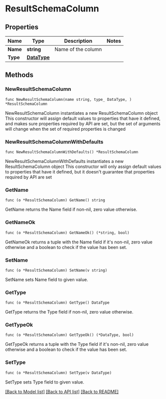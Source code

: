 # ResultSchemaColumn

## Properties

Name | Type | Description | Notes
------------ | ------------- | ------------- | -------------
**Name** | **string** | Name of the column | 
**Type** | [**DataType**](DataType.md) |  | 

## Methods

### NewResultSchemaColumn

`func NewResultSchemaColumn(name string, type_ DataType, ) *ResultSchemaColumn`

NewResultSchemaColumn instantiates a new ResultSchemaColumn object
This constructor will assign default values to properties that have it defined,
and makes sure properties required by API are set, but the set of arguments
will change when the set of required properties is changed

### NewResultSchemaColumnWithDefaults

`func NewResultSchemaColumnWithDefaults() *ResultSchemaColumn`

NewResultSchemaColumnWithDefaults instantiates a new ResultSchemaColumn object
This constructor will only assign default values to properties that have it defined,
but it doesn't guarantee that properties required by API are set

### GetName

`func (o *ResultSchemaColumn) GetName() string`

GetName returns the Name field if non-nil, zero value otherwise.

### GetNameOk

`func (o *ResultSchemaColumn) GetNameOk() (*string, bool)`

GetNameOk returns a tuple with the Name field if it's non-nil, zero value otherwise
and a boolean to check if the value has been set.

### SetName

`func (o *ResultSchemaColumn) SetName(v string)`

SetName sets Name field to given value.


### GetType

`func (o *ResultSchemaColumn) GetType() DataType`

GetType returns the Type field if non-nil, zero value otherwise.

### GetTypeOk

`func (o *ResultSchemaColumn) GetTypeOk() (*DataType, bool)`

GetTypeOk returns a tuple with the Type field if it's non-nil, zero value otherwise
and a boolean to check if the value has been set.

### SetType

`func (o *ResultSchemaColumn) SetType(v DataType)`

SetType sets Type field to given value.



[[Back to Model list]](../README.md#documentation-for-models) [[Back to API list]](../README.md#documentation-for-api-endpoints) [[Back to README]](../README.md)


